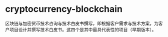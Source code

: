 # cryptocurrency-blockchain
区块链与加密货币技术咨询与技术白皮书撰写，即根据客户需求与技术方案，为客户项目设计并撰写技术白皮书。这四个是其中最具代表性的项目（早期版本）。
